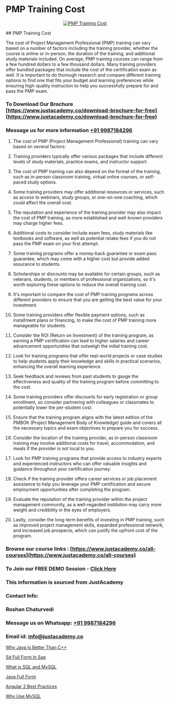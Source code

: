 # PMP Training Cost

<p align="center">
  <a href="https://justacademy.co/course-detail/pmp-certification-training">
    <img src="https://justacademy.co/storage2/course_image/1709713463_course_image.webp" alt="PMP Training Cost">
  </a>
</p>
## PMP Training Cost

The cost of Project Management Professional (PMP) training can vary based on a number of factors including the training provider, whether the course is online or in-person, the duration of the training, and additional study materials included. On average, PMP training courses can range from a few hundred dollars to a few thousand dollars. Many training providers offer bundled packages that include the cost of the certification exam as well. It is important to do thorough research and compare different training options to find one that fits your budget and learning preferences while ensuring high-quality instruction to help you successfully prepare for and pass the PMP exam.
### To Download Our Brochure [https://www.justacademy.co/download-brochure-for-free](https://www.justacademy.co/download-brochure-for-free)
### Message us for more information [+91 9987184296](https://api.whatsapp.com/send?phone=919987184296)
1) The cost of PMP (Project Management Professional) training can vary based on several factors:
  
2) Training providers typically offer various packages that include different levels of study materials, practice exams, and instructor support.
  
3) The cost of PMP training can also depend on the format of the training, such as in-person classroom training, virtual online courses, or self-paced study options.
  
4) Some training providers may offer additional resources or services, such as access to webinars, study groups, or one-on-one coaching, which could affect the overall cost.
  
5) The reputation and experience of the training provider may also impact the cost of PMP training, as more established and well-known providers may charge higher fees.
  
6) Additional costs to consider include exam fees, study materials like textbooks and software, as well as potential retake fees if you do not pass the PMP exam on your first attempt.
  
7) Some training programs offer a money-back guarantee or exam pass guarantee, which may come with a higher cost but provide added assurance to students.
  
8) Scholarships or discounts may be available for certain groups, such as veterans, students, or members of professional organizations, so it's worth exploring these options to reduce the overall training cost.
  
9) It's important to compare the cost of PMP training programs across different providers to ensure that you are getting the best value for your investment.
  
10) Some training providers offer flexible payment options, such as installment plans or financing, to make the cost of PMP training more manageable for students.
  
11) Consider the ROI (Return on Investment) of the training program, as earning a PMP certification can lead to higher salaries and career advancement opportunities that outweigh the initial training cost.
  
12) Look for training programs that offer real-world projects or case studies to help students apply their knowledge and skills in practical scenarios, enhancing the overall learning experience.
  
13) Seek feedback and reviews from past students to gauge the effectiveness and quality of the training program before committing to the cost.
  
14) Some training providers offer discounts for early registration or group enrollment, so consider partnering with colleagues or classmates to potentially lower the per-student cost.
  
15) Ensure that the training program aligns with the latest edition of the PMBOK (Project Management Body of Knowledge) guide and covers all the necessary topics and exam objectives to prepare you for success.
  
16) Consider the location of the training provider, as in-person classroom training may involve additional costs for travel, accommodation, and meals if the provider is not local to you.
  
17) Look for PMP training programs that provide access to industry experts and experienced instructors who can offer valuable insights and guidance throughout your certification journey.
  
18) Check if the training provider offers career services or job placement assistance to help you leverage your PMP certification and secure employment opportunities after completing the program.
  
19) Evaluate the reputation of the training provider within the project management community, as a well-regarded institution may carry more weight and credibility in the eyes of employers.
  
20) Lastly, consider the long-term benefits of investing in PMP training, such as improved project management skills, expanded professional network, and increased job prospects, which can justify the upfront cost of the program.

### Browse our course links : [https://www.justacademy.co/all-courses](https://www.justacademy.co/all-courses) 
### To Join our FREE DEMO Session - [Click Here](https://www.justacademy.co/register-for-course-demo)


### This information is sourced from JustAcademy
### Contact Info:
### Roshan Chaturvedi
### Message us on Whatsapp: [+91 9987184296](https://api.whatsapp.com/send?phone=919987184296)
### Email id: [info@justacademy.co](mailto:info@justacademy.co)
                
[Why Java Is Better Than C++](https://www.linkedin.com/pulse/why-java-better-than-c-justacademy-london-gwx5f?trackingId=hB90WuzEnEfPd0IxRd94KQ%3D%3D&lipi=urn%3Ali%3Apage%3Ad_flagship3_company_admin%3BptBDr%2FMJTceKgM04UktdDQ%3D%3D)

[Sd Full Form In Sap](https://www.linkedin.com/pulse/sd-full-form-sap-justacademy-bradford-oclve?trackingId=F4HfMHQPBC9Rji%2Bw%2BEmQsg%3D%3D&lipi=urn%3Ali%3Apage%3Ad_flagship3_company_admin%3Bm8c8pzxIRVqjkbINsou16g%3D%3D)

[What is SQL and MySQL](https://medium.com/@kumarishimmi99/what-is-sql-and-mysql-d515ab3bde59)

[Java Full Form](https://medium.com/@prempja40/java-full-form-458dad88bedb)

[Angular 2 Best Practices](https://justacademyin.github.io/justacademy/angular-2-best-practices)

[Why Use MySQL](https://justacademyin.github.io/justacademy/why-use-mysql)

